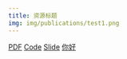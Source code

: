 ```yaml
---
title: 资源标题
img: img/publications/test1.png
---
```




[PDF](/_publications/pdf/EffectiveJava.pdf) [Code](url_to_code) [Slide](url_to_slide)
<a href="/_publications/pdf/EffectiveJava.pdf">你好</a>